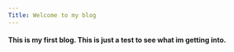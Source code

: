 ```yaml
---
Title: Welcome to my blog
---
```


#### This is my first blog. This is just a test to see what im getting into.
